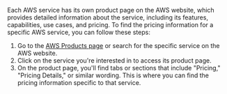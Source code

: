 Each AWS service has its own product page on the AWS website, which provides detailed information about the service, including its features, capabilities, use cases, and pricing. To find the pricing information for a specific AWS service, you can follow these steps:

1. Go to the [AWS Products page](https://aws.amazon.com/products/) or search for the specific service on the AWS website.
2. Click on the service you're interested in to access its product page.
3. On the product page, you'll find tabs or sections that include "Pricing," "Pricing Details," or similar wording. This is where you can find the pricing information specific to that service.